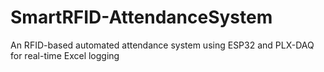 # SmartRFID-AttendanceSystem
An RFID-based automated attendance system using ESP32 and PLX-DAQ for real-time Excel logging
